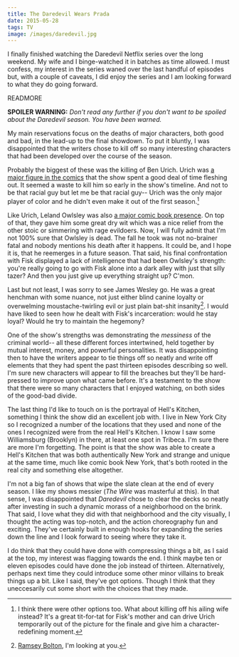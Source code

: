 ```yaml
---
title: The Daredevil Wears Prada
date: 2015-05-28
tags: TV
image: /images/daredevil.jpg
---
```


I finally finished watching the Daredevil Netflix series over the long weekend. My wife and I binge-watched it in batches as time allowed. I must confess,
my interest in the series waned over the last handful of episodes but, with a couple of caveats, I did enjoy the series and I am looking forward to what they do
going forward.

READMORE

**SPOILER WARNING:** *Don't read any further if you don't want to be spoiled about the Daredevil season. You have been warned.*

My main reservations focus on the deaths of major characters, both good and bad, in the lead-up to the final showdown. To put it bluntly, I was disappointed that the writers chose to kill off so many interesting characters that had been developed over the course of the season.

Probably the biggest of these was the killing of Ben Urich. Urich was [a major figure in the comics](http://en.wikipedia.org/wiki/Ben_Urich) that the show spent a good deal of time fleshing out. It seemed a waste to kill him so early in the show's timeline. And not to be that racial guy but let me be that racial guy-- Urich was the only major player of color and he didn't even make it out of the first season.[^1]

Like Urich, Leland Owlsley was also [a major comic book presence](http://en.wikipedia.org/wiki/Owl_(Marvel_Comics)). On top of that, they gave him some great dry wit which was a nice relief from the other stoic or simmering with rage evildoers. Now, I will fully admit that I'm not 100% sure that Owlsley is dead. The fall he took was not no-brainer fatal and nobody mentions his death after it happens. It could be, and I hope it is, that he reemerges in a future season. That said, his final confrontation with Fisk displayed a lack of intelligence that had been Owlsley's strength: you're really going to go with Fisk alone into a dark alley with just that silly tazer? And then you just give up everything straight up? C'mon.

Last but not least, I was sorry to see James Wesley go. He was a great henchman with some nuance, not just either blind canine loyalty or overwelming moustache-twirling evil or just plain bat-shit insanity[^2]. I would have liked to seen how he dealt with Fisk's incarceration: would he stay loyal? Would he try to maintain the hegemony?

One of the show's strengths was demonstrating the *messiness* of the criminal world-- all these different forces intertwined, held together by mutual interest, money, and powerful personalities. It was disappointing then to have the writers appear to tie things off so neatly and write off elements that they had spent the past thirteen episodes describing so well. I'm sure new characters will appear to fill the breaches but they'll be hard-pressed to improve upon what came before. It's a testament to the show that there were so many characters that I enjoyed watching, on both sides of the good-bad divide.

The last thing I'd like to touch on is the portrayal of Hell's Kitchen, something I think the show did an excellent job with. I live in New York City so I recognized a number of the locations that they used and none of the ones I recognized were from the real Hell's Kitchen. I know I saw some Williamsburg (Brooklyn) in there, at least one spot in Tribeca. I'm sure there are more I'm forgetting. The point is that the show was able to create a Hell's Kitchen that was both authentically New York and strange and unique at the same time, much like comic book New York, that's both rooted in the real city and something else altogether.

I'm not a big fan of shows that wipe the slate clean at the end of every season. I like my shows messier (*The Wire* was masterful at this). In that sense, I was disappointed that *Daredevil* chose to clear the decks so neatly after investing in such a dynamic morass of a neighborhood on the brink. That said, I love what they did with that neighborhood and the city visually, I thought the acting was top-notch, and the action choreography fun and exciting. They've certainly built in enough hooks for expanding the series down the line and I look forward to seeing where they take it.

I do think that they could have done with compressing things a bit, as I said at the top, my interest was flagging towards the end. I think maybe ten or eleven episodes could have done the job instead of thirteen. Alternatively, perhaps next time they could introduce some other minor villains to break things up a bit. Like I said, they've got options. Though I think that they uneccesarily cut some short with the choices that they made.


[^1]: I think there were other options too. What about killing off his ailing wife instead? It's a great tit-for-tat for Fisk's mother and can drive Urich temporarily out of the picture for the finale and give him a character-redefining moment.

[^2]: [Ramsey Bolton](http://gameofthrones.wikia.com/wiki/Ramsay_Bolton), I'm looking at you.